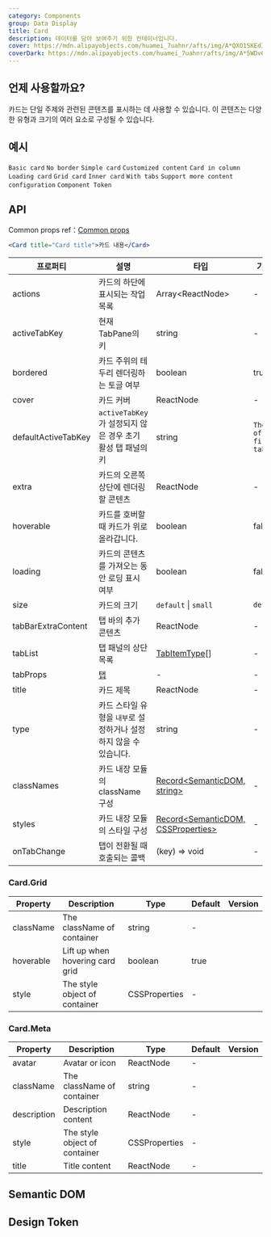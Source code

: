 ```yaml
---
category: Components
group: Data Display
title: Card
description: 데이터를 담아 보여주기 위한 컨테이너입니다.
cover: https://mdn.alipayobjects.com/huamei_7uahnr/afts/img/A*QXO1SKEdIzYAAAAAAAAAAAAADrJ8AQ/original
coverDark: https://mdn.alipayobjects.com/huamei_7uahnr/afts/img/A*5WDvQp_H7LUAAAAAAAAAAAAADrJ8AQ/original
---
```


## 언제 사용할까요?

카드는 단일 주제와 관련된 콘텐츠를 표시하는 데 사용할 수 있습니다. 이 콘텐츠는 다양한 유형과 크기의 여러 요소로 구성될 수 있습니다.

## 예시

<!-- prettier-ignore -->
<code src="./demo/basic.tsx">Basic card</code>
<code src="./demo/border-less.tsx" background="grey">No border</code>
<code src="./demo/simple.tsx">Simple card</code>
<code src="./demo/flexible-content.tsx">Customized content</code>
<code src="./demo/in-column.tsx" background="grey">Card in column</code>
<code src="./demo/loading.tsx">Loading card</code>
<code src="./demo/grid-card.tsx">Grid card</code>
<code src="./demo/inner.tsx">Inner card</code>
<code src="./demo/tabs.tsx">With tabs</code>
<code src="./demo/meta.tsx">Support more content configuration</code>
<code src="./demo/component-token.tsx" debug>Component Token</code>

## API

Common props ref：[Common props](/docs/react/common-props)

```jsx
<Card title="Card title">카드 내용</Card>
```

| 프로퍼티 | 설명 | 타입 | 기본값 | 버전 |
| --- | --- | --- | --- | --- |
| actions | 카드의 하단에 표시되는 작업 목록 | Array&lt;ReactNode> | - |  |
| activeTabKey | 현재 TabPane의 키 | string | - |  |
| bordered | 카드 주위의 테두리 렌더링하는 토글 여부 | boolean | true |  |
| cover | 카드 커버 | ReactNode | - |  |
| defaultActiveTabKey | `activeTabKey`가 설정되지 않은 경우 초기 활성 탭 패널의 키 | string | `The key of first tab` |  |
| extra | 카드의 오른쪽 상단에 렌더링할 콘텐츠 | ReactNode | - |  |
| hoverable | 카드를 호버할 때 카드가 위로 올라갑니다. | boolean | false |  |
| loading | 카드의 콘텐츠를 가져오는 동안 로딩 표시 여부 | boolean | false |  |
| size | 카드의 크기 | `default` \| `small` | `default` |  |
| tabBarExtraContent | 탭 바의 추가 콘텐츠 | ReactNode | - |  |
| tabList | 탭 패널의 상단 목록 | [TabItemType](/components/tabs#tabitemtype)[] | - |  |
| tabProps | [탭](/components/tabs/#tabs) | - | - |  |
| title | 카드 제목 | ReactNode | - |  |
| type | 카드 스타일 유형을 `내부`로 설정하거나 설정하지 않을 수 있습니다. | string | - |  |
| classNames | 카드 내장 모듈의 className 구성 | [Record<SemanticDOM, string>](#semantic-dom) | - | 5.14.0 |
| styles | 카드 내장 모듈의 스타일 구성 | [Record<SemanticDOM, CSSProperties>](#semantic-dom) | - | 5.14.0 |
| onTabChange | 탭이 전환될 때 호출되는 콜백 | (key) => void | - |  |

### Card.Grid

| Property  | Description                     | Type          | Default | Version |
| --------- | ------------------------------- | ------------- | ------- | ------- |
| className | The className of container      | string        | -       |         |
| hoverable | Lift up when hovering card grid | boolean       | true    |         |
| style     | The style object of container   | CSSProperties | -       |         |

### Card.Meta

| Property    | Description                   | Type          | Default | Version |
| ----------- | ----------------------------- | ------------- | ------- | ------- |
| avatar      | Avatar or icon                | ReactNode     | -       |         |
| className   | The className of container    | string        | -       |         |
| description | Description content           | ReactNode     | -       |         |
| style       | The style object of container | CSSProperties | -       |         |
| title       | Title content                 | ReactNode     | -       |         |

## Semantic DOM

<code src="./demo/_semantic.tsx" simplify="true"></code>

## Design Token

<ComponentTokenTable component="Card"></ComponentTokenTable>
